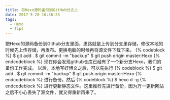 ```yaml
---
title: 将Hexo源码备份到GitHub分支上
date: 2017-5-20 16:36:25
tags:
  - Hexo
  - Tips
---
```


把Hexo的源码备份到Github分支里面，思路就是上传到分支里存储，修改本地的时候先上传存储，再发布。更换电脑的时候再将源文件下载下来。
{% codeblock %}
$ git add .
$ git commit -m "backup"
$ git push origin master:Hexo
{% endcodeblock %}
现在你会发现github仓库已经有了一个新分支Hexo，我们的备份工作完成。
以后，本地写好博文之后，可以先执行
{% codeblock %}
$ git add .
$ git commit -m "backup"
$ git push origin master:Hexo
{% endcodeblock %}
进行备份，然后<!-- more -->
{% codeblock %}
$ hexo d -g
{% endcodeblock %}
进行更新静态文件。这里推荐先进行备份，因为万一更新网站之后不小心丢失了源文件，就又得重新再来了。